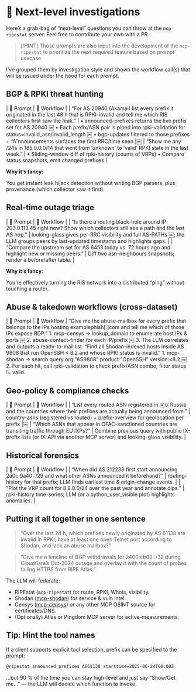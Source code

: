 # 🍳 Next-level investigations

Here’s a grab-bag of “next-level” questions you can throw at the
`mcp-ripestat` server. Feel free to contribute your own with a PR.

> [!HINT]
> Those prompts are also input into the development of the `mcp-ripestat`
> to prioritize the next required feature based on prompt usecase.

I’ve grouped them by investigation style and shown the workflow call(s) that will be issued under the hood for each prompt.

## BGP & RPKI threat hunting

| 🍳 Prompt | 🔧 Workflow |
| “For AS 20940 (Akamai) list every prefix it originated in the last 48 h that is RPKI-invalid and tell me which RIS collectors first saw the leak.” | • announced-prefixes returns the live prefix set for AS 20940 ￼ • Each prefix/ASN pair is piped into rpki-validation for status=invalid_asn/invalid_length ￼ • bgp-updates filtered to those prefixes + “A”nnouncements surfaces the first RRC/time seen |￼
| “Show me any /24s in 185.0.0.0/14 that went from ‘unknown’ to ‘valid’ RPKI state in the last week.” | • Sliding-window diff of rpki-history (counts of VRPs) • Compare status snapshots, emit changed prefixes |

**Why it’s fancy**:

You get instant leak hijack detection without writing BGP parsers,
plus provenance (which collector saw it first).

## Real-time outage triage

| 🍳 Prompt | 🔧 Workflow |
| “Is there a routing black-hole around IP 203.0.113.45 right now? Show which collectors still see a path and the last AS hop.” | looking-glass gives per-RRC visibility and full AS-PATHs ￼; the LLM groups peers by last-updated timestamp and highlights gaps. |
| “Compare the upstream set for AS 6453 today vs. 72 hours ago and highlight new or missing peers.” | Diff two asn-neighbours snapshots; render a before/after table. |

**Why it’s fancy**:

You’re effectively turning the RIS network into a distributed “ping” without touching a router.

## Abuse & takedown workflows (cross-dataset)

| 🍳 Prompt | 🔧 Workflow |
“Give me the abuse-mailbox for every prefix that belongs to the IPs hosting examplephish[.]com and tell me which of those IPs expose RDP.” 1. mcp-censys → lookup_domain to enumerate host IPs & ports ￼ 2. abuse-contact-finder for each IP/prefix ￼ 3. The LLM correlates and outputs a ready-to-mail list.
“Find all Shodan-indexed hosts inside AS 9808 that run OpenSSH < 8.2 and whose RPKI status is invalid.” 1. mcp-shodan → search query org:"AS9808" product:"OpenSSH" version:<8.2 ￼ 2. For each hit, call rpki-validation to check prefix/ASN combo; filter status != valid.

## Geo-policy & compliance checks

| 🍳 Prompt | 🔧 Workflow |
| “List every routed ASN registered in 🇷🇺 Russia and the countries where their prefixes are actually being announced from.” | country-asns (registered vs routed) + prefix-overview for geolocation per prefix |￼
| “Which ASNs that appear in OFAC-sanctioned countries are transiting traffic through EU IXPs?” | Combine previous query with public IX-prefix lists (or IX-API via another MCP server) and looking-glass visibility. |

## Historical forensics

| 🍳 Prompt | 🔧 Workflow |
| “When did AS 212238 first start announcing 2a0c:9a40::/29 and what other ASNs announced it beforehand?” | routing-history for that prefix; LLM finds earliest time & origin-change events. |
| “Plot the VRP count for 8.8.8.0/24 over the past year and annotate dips.” | rpki-history time-series; LLM (or a python_user_visible plot) highlights anomalies. |

## Putting it all together in one sentence

> “Over the last 24 h, which prefixes newly originated by AS 61138 are invalid in RPKI, have at least one open Telnet port according to Shodan, and lack an abuse mailbox?”

> “Give me a timeline of BGP withdrawals for 2400:cb00::/32 during Cloudflare’s Oct-2024 outage and overlay it with the count of probes failing HTTPS from RIPE Atlas.”

The LLM will federate:

- RIPEstat (`mcp-ripestat`) for route, RPKI, Whois, visibility.
- Shodan ([mcp-shodan]()) for service & vuln intel.
- Censys ([mcp-censys]()) or any other MCP OSINT source for certificates/DNS.
- (Optionally) Atlas or Pingdom MCP server for active-measurements.

## Tip: Hint the tool names

If a client supports explicit tool selection, prefix can be
specified to the prompt:

```sh
@ripestat announced_prefixes AS61138 starttime=2025-06-24T00:00Z
```

…but 90 % of the time you can stay high-level and just say
“Show/Get me...” — the LLM will decide which function to invoke.
